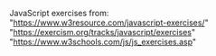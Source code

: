 JavaScript exercises from: <br /> "https://www.w3resource.com/javascript-exercises/" <br /> "https://exercism.org/tracks/javascript/exercises" <br /> "https://www.w3schools.com/js/js_exercises.asp"
